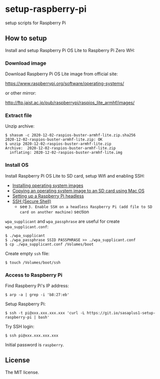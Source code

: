 # setup-raspberry-pi

setup scripts for Raspberry Pi

## How to setup

Install and setup Raspberry Pi OS Lite to Raspberry Pi Zero WH:

### Download image

Download Raspberry Pi OS Lite image from official site:

https://www.raspberrypi.org/software/operating-systems/

or other mirror:

http://ftp.jaist.ac.jp/pub/raspberrypi/raspios_lite_armhf/images/

### Extract file

Unzip archive:

```console
$ shasum -c 2020-12-02-raspios-buster-armhf-lite.zip.sha256
2020-12-02-raspios-buster-armhf-lite.zip: OK
$ unzip 2020-12-02-raspios-buster-armhf-lite.zip
Archive:  2020-12-02-raspios-buster-armhf-lite.zip
  inflating: 2020-12-02-raspios-buster-armhf-lite.img
```

### Install OS

Install Raspberry Pi OS Lite to SD card, setup Wifi and enabling SSH:

- [Installing operating system images](https://www.raspberrypi.org/documentation/installation/installing-images/)
- [Copying an operating system image to an SD card using Mac OS](https://www.raspberrypi.org/documentation/installation/installing-images/mac.md)
- [Setting up a Raspberry Pi headless](https://www.raspberrypi.org/documentation/configuration/wireless/headless.md)
- [SSH (Secure Shell)](https://www.raspberrypi.org/documentation/remote-access/ssh/README.md)
    - see `3. Enable SSH on a headless Raspberry Pi (add file to SD card on another machine)` section

`wpa_supplicant` and `wpa_passphrase` are useful for create `wpa_supplicant.conf`:

```console
$ ./wpa_supplicant
$ ./wpa_passphrase SSID PASSPHRASE >> ./wpa_supplicant.conf
$ cp ./wpa_supplicant.conf /Volumes/boot
```

Create empty `ssh` file:

```console
$ touch /Volumes/boot/ssh
```

### Access to Raspberry Pi

Find Raspberry Pi's IP address:

```console
$ arp -a | grep -i 'b8:27:eb'
```

Setup Raspberry Pi:

```console
$ ssh -t pi@xxx.xxx.xxx.xxx 'curl -L https://git.io/sasaplus1-setup-raspberry-pi | bash'
```

Try SSH login:

```console
$ ssh pi@xxx.xxx.xxx.xxx
```

Initial password is `raspberry`.

## License

The MIT license.
